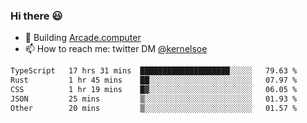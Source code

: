 ### Hi there 😃

- 🔨 Building [Arcade.computer](https://arcade.computer)
- 📫 How to reach me: twitter DM [@kernelsoe](https://twitter.com/kernelsoe)

<!--START_SECTION:waka-->

```txt
TypeScript   17 hrs 31 mins  ████████████████████░░░░░   79.63 %
Rust         1 hr 45 mins    ██░░░░░░░░░░░░░░░░░░░░░░░   07.97 %
CSS          1 hr 19 mins    █▓░░░░░░░░░░░░░░░░░░░░░░░   06.05 %
JSON         25 mins         ▒░░░░░░░░░░░░░░░░░░░░░░░░   01.93 %
Other        20 mins         ▒░░░░░░░░░░░░░░░░░░░░░░░░   01.57 %
```

<!--END_SECTION:waka-->
